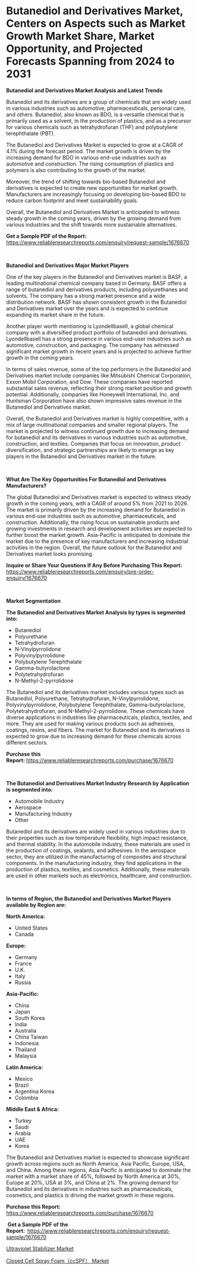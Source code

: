<p><h1>Butanediol and Derivatives Market, Centers on Aspects such as Market Growth Market Share, Market Opportunity, and Projected Forecasts Spanning from 2024 to 2031</h1></p><p><strong>Butanediol and Derivatives Market Analysis and Latest Trends</strong></p>
<p><p>Butanediol and its derivatives are a group of chemicals that are widely used in various industries such as automotive, pharmaceuticals, personal care, and others. Butanediol, also known as BDO, is a versatile chemical that is primarily used as a solvent, in the production of plastics, and as a precursor for various chemicals such as tetrahydrofuran (THF) and polybutylene terephthalate (PBT).</p><p>The Butanediol and Derivatives Market is expected to grow at a CAGR of 4.1% during the forecast period. The market growth is driven by the increasing demand for BDO in various end-use industries such as automotive and construction. The rising consumption of plastics and polymers is also contributing to the growth of the market.</p><p>Moreover, the trend of shifting towards bio-based Butanediol and derivatives is expected to create new opportunities for market growth. Manufacturers are increasingly focusing on developing bio-based BDO to reduce carbon footprint and meet sustainability goals.</p><p>Overall, the Butanediol and Derivatives Market is anticipated to witness steady growth in the coming years, driven by the growing demand from various industries and the shift towards more sustainable alternatives.</p></p>
<p><strong>Get a Sample PDF of the Report:&nbsp;</strong> <a href="https://www.reliableresearchreports.com/enquiry/request-sample/1676670">https://www.reliableresearchreports.com/enquiry/request-sample/1676670</a></p>
<p>&nbsp;</p>
<p><strong>Butanediol and Derivatives Major Market Players</strong></p>
<p><p>One of the key players in the Butanediol and Derivatives market is BASF, a leading multinational chemical company based in Germany. BASF offers a range of butanediol and derivatives products, including polyurethanes and solvents. The company has a strong market presence and a wide distribution network. BASF has shown consistent growth in the Butanediol and Derivatives market over the years and is expected to continue expanding its market share in the future.</p><p>Another player worth mentioning is Lyondellbasell, a global chemical company with a diversified product portfolio of butanediol and derivatives. Lyondellbasell has a strong presence in various end-user industries such as automotive, construction, and packaging. The company has witnessed significant market growth in recent years and is projected to achieve further growth in the coming years.</p><p>In terms of sales revenue, some of the top performers in the Butanediol and Derivatives market include companies like Mitsubishi Chemical Corporation, Exxon Mobil Corporation, and Dow. These companies have reported substantial sales revenue, reflecting their strong market position and growth potential. Additionally, companies like Honeywell International, Inc. and Huntsman Corporation have also shown impressive sales revenue in the Butanediol and Derivatives market.</p><p>Overall, the Butanediol and Derivatives market is highly competitive, with a mix of large multinational companies and smaller regional players. The market is projected to witness continued growth due to increasing demand for butanediol and its derivatives in various industries such as automotive, construction, and textiles. Companies that focus on innovation, product diversification, and strategic partnerships are likely to emerge as key players in the Butanediol and Derivatives market in the future.</p></p>
<p>&nbsp;</p>
<p><strong>What Are The Key Opportunities For Butanediol and Derivatives Manufacturers?</strong></p>
<p><p>The global Butanediol and Derivatives market is expected to witness steady growth in the coming years, with a CAGR of around 5% from 2021 to 2026. The market is primarily driven by the increasing demand for Butanediol in various end-use industries such as automotive, pharmaceuticals, and construction. Additionally, the rising focus on sustainable products and growing investments in research and development activities are expected to further boost the market growth. Asia-Pacific is anticipated to dominate the market due to the presence of key manufacturers and increasing industrial activities in the region. Overall, the future outlook for the Butanediol and Derivatives market looks promising.</p></p>
<p><strong>Inquire or Share Your Questions If Any Before Purchasing This Report:</strong> <a href="https://www.reliableresearchreports.com/enquiry/pre-order-enquiry/1676670">https://www.reliableresearchreports.com/enquiry/pre-order-enquiry/1676670</a></p>
<p>&nbsp;</p>
<p><strong>Market Segmentation</strong></p>
<p><strong>The Butanediol and Derivatives Market Analysis by types is segmented into:</strong></p>
<p><ul><li>Butanediol</li><li>Polyurethane</li><li>Tetrahydrofuran</li><li>N-Vinylpyrrolidone</li><li>Polyvinylpyrrolidone</li><li>Polybutylene Terephthalate</li><li>Gamma-butyrolactone</li><li>Polytetrahydrofuran</li><li>N-Methyl-2-pyrrolidone</li></ul></p>
<p><p>The Butanediol and its derivatives market includes various types such as Butanediol, Polyurethane, Tetrahydrofuran, N-Vinylpyrrolidone, Polyvinylpyrrolidone, Polybutylene Terephthalate, Gamma-butyrolactone, Polytetrahydrofuran, and N-Methyl-2-pyrrolidone. These chemicals have diverse applications in industries like pharmaceuticals, plastics, textiles, and more. They are used for making various products such as adhesives, coatings, resins, and fibers. The market for Butanediol and its derivatives is expected to grow due to increasing demand for these chemicals across different sectors.</p></p>
<p><strong>Purchase this Report:&nbsp;</strong><a href="https://www.reliableresearchreports.com/purchase/1676670">https://www.reliableresearchreports.com/purchase/1676670</a></p>
<p>&nbsp;</p>
<p><strong>The Butanediol and Derivatives Market Industry Research by Application is segmented into:</strong></p>
<p><ul><li>Automobile Industry</li><li>Aerospace</li><li>Manufacturing Industry</li><li>Other</li></ul></p>
<p><p>Butanediol and its derivatives are widely used in various industries due to their properties such as low temperature flexibility, high impact resistance, and thermal stability. In the automobile industry, these materials are used in the production of coatings, sealants, and adhesives. In the aerospace sector, they are utilized in the manufacturing of composites and structural components. In the manufacturing industry, they find applications in the production of plastics, textiles, and cosmetics. Additionally, these materials are used in other markets such as electronics, healthcare, and construction.</p></p>
<p>&nbsp;</p>
<p><strong>In terms of Region, the Butanediol and Derivatives Market Players available by Region are:</strong></p>
<p>
    <p> <strong> North America: </strong>
        <ul>
            <li>United States</li>
            <li>Canada</li>
        </ul>
        </p> 
    <p> <strong> Europe: </strong>
        <ul>
            <li>Germany</li>
            <li>France</li>
            <li>U.K.</li>
            <li>Italy</li>
            <li>Russia</li>
        </ul>
        </p> 
    <p> <strong> Asia-Pacific: </strong>
        <ul>
            <li>China</li>
            <li>Japan</li>
            <li>South Korea</li>
            <li>India</li>
            <li>Australia</li>
            <li>China Taiwan</li>
            <li>Indonesia</li>
            <li>Thailand</li>
            <li>Malaysia</li>
        </ul>
        </p> 
    <p> <strong> Latin America: </strong>
        <ul>
            <li>Mexico</li>
            <li>Brazil</li>
            <li>Argentina Korea</li>
            <li>Colombia</li>
        </ul>
        </p> 
    <p> <strong> Middle East & Africa: </strong>
        <ul>
            <li>Turkey</li>
            <li>Saudi</li>
            <li>Arabia</li>
            <li>UAE</li>
            <li>Korea</li>
        </ul>
    </p>
    </p>
<p><p>The Butanediol and Derivatives market is expected to showcase significant growth across regions such as North America, Asia Pacific, Europe, USA, and China. Among these regions, Asia Pacific is anticipated to dominate the market with a market share of 45%, followed by North America at 30%, Europe at 20%, USA at 3%, and China at 2%. The growing demand for Butanediol and its derivatives in industries such as pharmaceuticals, cosmetics, and plastics is driving the market growth in these regions.</p></p>
<p><strong>Purchase this Report: </strong><a href="https://www.reliableresearchreports.com/purchase/1676670">https://www.reliableresearchreports.com/purchase/1676670</a></p>
<p>&nbsp;<strong>Get a Sample PDF of the Report:&nbsp;&nbsp;</strong><a href="https://www.reliableresearchreports.com/enquiry/request-sample/1676670">https://www.reliableresearchreports.com/enquiry/request-sample/1676670</a></p>
<p><strong></strong></p>
<p><p><a href="https://github.com/nicholepatriciadoylenwnrjr0/Market-Research-Report-List-1/blob/main/ultraviolet-stabilizer-market.md">Ultraviolet Stabilizer Market</a></p><p><a href="https://github.com/gamblestampleyjenny50m5sl6/Market-Research-Report-List-1/blob/main/closed-cell-spray-foamccspf-market.md">Closed Cell Spray Foam（ccSPF） Market</a></p></p>